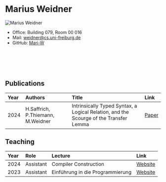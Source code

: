 # Marius Weidner

<img class="left" style="max-width: 200px; height: auto; padding-right: 50px" src="https://avatars.githubusercontent.com/u/32612440" alt="Marius Weidner"/>

- Office: Building 079, Room 00 016
- Mail: [weidner@cs.uni-freiburg.de](mailto://weidner@cs.uni-freiburg.de)
- GitHub: [Mari-W](https://github.com/Mari-W)

<br>
<br>
<br>
<br>

## Publications

| Year | Authors | Title | Link |
|:-----|:--------|:------|:-----|
| 2024 | H.Saffrich, P.Thiemann, M.Weidner | Intrinsically Typed Syntax, a Logical Relation, and the Scourge of the Transfer Lemma | [Paper]() |
 

## Teaching

| Year | Role | Lecture | Link |
|:-----|:-----|:--------|:-----|
| 2024 | Assistant | Compiler Construction | [Website](teaching/24ss/compiler-construction.md) |
| 2023 | Assistant | Einführung in die Programmierung | [Website]() |